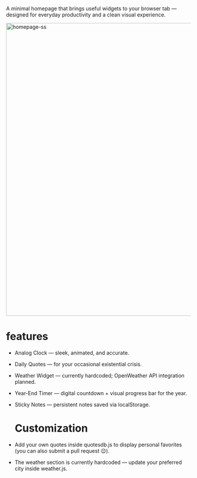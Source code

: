 A minimal homepage that brings useful widgets to your browser tab — designed for everyday productivity and a clean visual experience.

<img width="1365" height="797" alt="homepage-ss" src="https://github.com/user-attachments/assets/a4e3bf9f-c01e-4864-a79e-023c1c69e8f9" />

# features

- Analog Clock — sleek, animated, and accurate.
- Daily Quotes — for your occasional existential crisis.
- Weather Widget — currently hardcoded; OpenWeather API integration planned.
- Year-End Timer — digital countdown + visual progress bar for the year.
- Sticky Notes — persistent notes saved via localStorage.

  # Customization

- Add your own quotes inside quotesdb.js to display personal favorites (you can also submit a pull request 😉).
- The weather section is currently hardcoded — update your preferred city inside weather.js.

